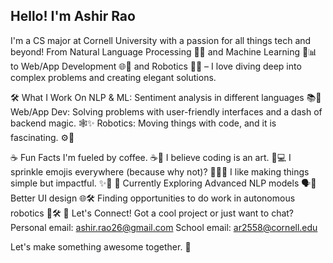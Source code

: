 ## Hello! I'm Ashir Rao

I'm a CS major at Cornell University with a passion for all things tech and beyond! 
From Natural Language Processing 🧠📝 and Machine Learning 🤖📊 to Web/App Development 🌐📱 and Robotics 🤖🤖 – I love diving deep into complex problems and creating elegant solutions.

🛠️ What I Work On
NLP & ML: Sentiment analysis in different languages 📚🔎
Web/App Dev: Solving problems with user-friendly interfaces and a dash of backend magic. 🕸️✨
Robotics: Moving things with code, and it is fascinating. ⚙️🤖

☕ Fun Facts
I'm fueled by coffee. ☕🚀
I believe coding is an art. 🎨💻
I sprinkle emojis everywhere (because why not)? 🤷‍♂️🤩
I like making things simple but impactful. ✨🔧
🔭 Currently Exploring
Advanced NLP models 🗣️🤖
Better UI design 🌐🛠️
Finding opportunities to do work in autonomous robotics 🤖🛠️
💬 Let's Connect!
Got a cool project or just want to chat?
Personal email: ashir.rao26@gmail.com
School email: ar2558@cornell.edu

Let's make something awesome together. 🌟

<!--
**Ash1R/Ash1R** is a ✨ _special_ ✨ repository because its `README.md` (this file) appears on your GitHub profile.

Here are some ideas to get you started:

- 🔭 I’m currently working on ...
- 🌱 I’m currently learning ...
- 👯 I’m looking to collaborate on ...
- 🤔 I’m looking for help with ...
- 💬 Ask me about ...
- 📫 How to reach me: ...
- 😄 Pronouns: ...
- ⚡ Fun fact: ...
-->
